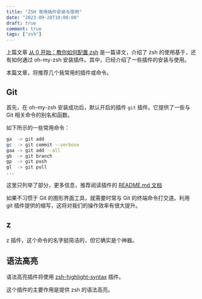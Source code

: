 ```yaml
---
title: "ZSH 常用插件安装与使用"
date: "2023-09-28T10:00:00"
draft: true
comment: true
tags: ["zsh"]
---
```


上篇文章 [从 0 开始：教你如何配置 zsh](https://www.poloxue.com/posts/2023-09-16-how-to-use-zsh-a-beginner-guide/) 是一篇译文，介绍了 zsh 的使用基于，还有如何通过 oh-my-zsh 安装插件。其中，已经介绍了一些插件的安装与使用。

本篇文章，将推荐几个我常用的插件或命令。

## Git

首先，在 oh-my-zsh 安装成功后，默认开启的插件 `git` 插件。它提供了一些与 Git 相关命令的别名和函数。

如下所示的一些常用命令：

```bash
ga  -> git add
gc  -> git commit --verbose
gaa -> git add --all
gb  -> git branch
gp  -> git push
gl  -> git pull
...
```

这里只列举了部分，更多信息，推荐阅读插件的 [README.md 文档](https://github.com/ohmyzsh/ohmyzsh/tree/master/plugins/git)

如果不习惯于 Git 的图形界面工具，就需要时常与 Git 的终端命令打交道。利用 git 插件提供的缩写，这将对我们的操作效率有很大提升。

## z

z 插件，这个命令的名字挺简洁的，但它确实是个神器。

## 语法高亮

语法高亮插件将使用 [zsh-highlight-syntax](https://github.com/zsh-users/zsh-syntax-highlighting) 插件。

这个插件的主要作用是提供 zsh 的语法高亮。

